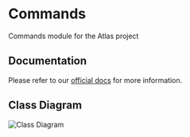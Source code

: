 # Commands
Commands module for the Atlas project

## Documentation
Please refer to our [official docs](https://altv-atlas.github.io/docs/index.html) for more information.

## Class Diagram
![Class Diagram](https://altv-atlas.github.io/docs/images/command-module.png)
